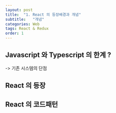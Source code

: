 ```yaml
---
layout: post
title:  "1. React 의 등장배경과 개념"
subtitle:   "개념"
categories: Web
tags: React & Redux
order: 1
---
```


## Javascript 와 Typescript 의 한계 ? 
-> 기존 시스템의 단점

## React 의 등장

## React 의 코드패턴
